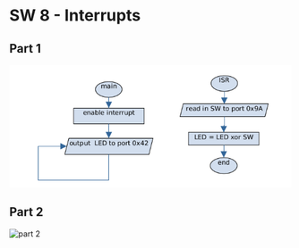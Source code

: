 # SW 8 - Interrupts
## Part 1
![part 1](https://github.com/ByVictorrr/CPE233/blob/master/SW/SW8/images/part1.png)
## Part 2
![part 2](https://github.com/ByVictorrr/CPE233/blob/master/SW/SW8/images/part2.png)
